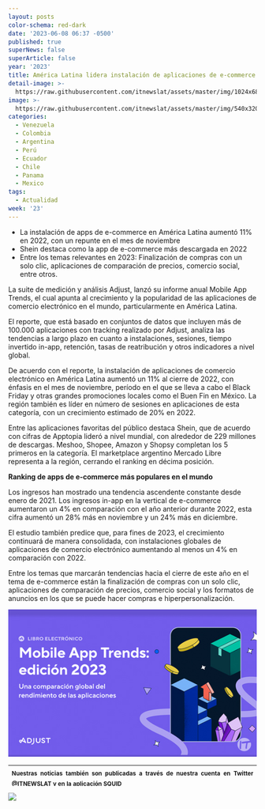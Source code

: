 ```yaml
---
layout: posts
color-schema: red-dark
date: '2023-06-08 06:37 -0500'
published: true
superNews: false
superArticle: false
year: '2023'
title: América Latina lidera instalación de aplicaciones de e-commerce en el mundo
detail-image: >-
  https://raw.githubusercontent.com/itnewslat/assets/master/img/1024x680/mobil-app-trend-g.jpg
image: >-
  https://raw.githubusercontent.com/itnewslat/assets/master/img/540x320/mobil-app-trend-p.jpg
categories:
  - Venezuela
  - Colombia
  - Argentina
  - Perú
  - Ecuador
  - Chile
  - Panama
  - Mexico
tags:
  - Actualidad
week: '23'
---
```

- La instalación de apps de e-commerce en América Latina aumentó 11% en 2022, con un repunte en el mes de noviembre
- Shein destaca como la app de e-commerce más descargada en 2022
- Entre los temas relevantes en 2023: Finalización de compras con un solo clic, aplicaciones de comparación de precios, comercio social, entre otros.

La suite de medición y análisis Adjust, lanzó su informe anual Mobile App Trends, el cual apunta al crecimiento y la popularidad de las aplicaciones de comercio electrónico en el mundo, particularmente en América Latina. 
 
El reporte, que está basado en conjuntos de datos que incluyen más de 100.000 aplicaciones con tracking realizado por Adjust, analiza las tendencias a largo plazo en cuanto a instalaciones, sesiones, tiempo invertido in-app, retención, tasas de reatribución y otros indicadores a nivel global.
 
De acuerdo con el reporte, la instalación de aplicaciones de comercio electrónico en América Latina aumentó un 11% al cierre de 2022, con énfasis en el mes de noviembre, período en el que se lleva a cabo el Black Friday y otras grandes promociones locales como el Buen Fin en México. La región  también es líder en número de sesiones en aplicaciones de esta categoría, con un crecimiento estimado de 20% en 2022. 

Entre las aplicaciones favoritas del público destaca Shein, que de acuerdo con cifras de Apptopia lideró a nivel mundial, con alrededor de 229 millones de descargas. Meshoo, Shopee, Amazon y Shopsy completan los 5 primeros en la categoría. El marketplace argentino Mercado Libre representa a la región, cerrando el ranking en décima posición.
  
**Ranking de apps de e-commerce más populares en el mundo**

Los ingresos han mostrado una tendencia ascendente constante desde enero de 2021. Los ingresos in-app en la vertical de e-commerce aumentaron un 4% en comparación con el año anterior durante 2022, esta cifra aumentó un 28% más en noviembre y un 24% más en diciembre.
 
El estudio también predice que, para fines de 2023, el crecimiento continuará de manera consolidada, con instalaciones globales de aplicaciones de comercio electrónico aumentando al menos un 4% en comparación con 2022.
 
Entre los temas que marcarán tendencias hacia el cierre de este año en el tema de e-commerce están la finalización de compras con un solo clic, aplicaciones de comparación de precios, comercio social y los formatos de anuncios en los que se puede hacer compras e hiperpersonalización.

![](https://raw.githubusercontent.com/itnewslat/assets/master/img/540x320/mobil-app-trend-p.jpg)

<table style="height: 42px;" width="569">
<tbody>
<tr>
<td style="text-align: justify;"><sub><strong>Nuestras noticias también son publicadas a través de nuestra cuenta en Twitter <a href="https://twitter.com/itnewslat?lang=es">@ITNEWSLAT</a> y en la aplicación <a href="https://squidapp.co/en/">SQUID</a></strong></sub></td>
</tr>
</tbody>
</table>
<img src="https://tracker.metricool.com/c3po.jpg?hash=56f88a41e39ab42c063cc51676587a04"/> 
